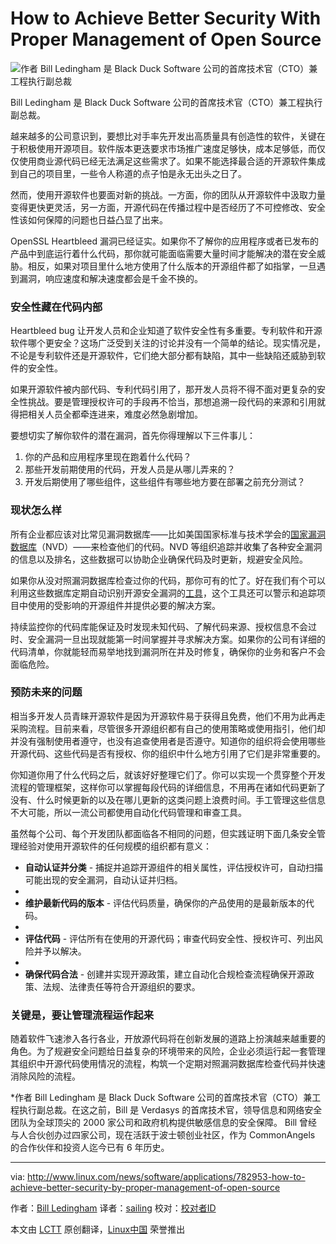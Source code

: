 How to Achieve Better Security With Proper Management of Open Source
================================================================================
![作者 Bill Ledingham 是 Black Duck Software 公司的首席技术官（CTO）兼工程执行副总裁](http://www.linux.com/images/stories/41373/Bill-Ledingham.jpg)

Bill Ledingham 是 Black Duck Software 公司的首席技术官（CTO）兼工程执行副总裁。

越来越多的公司意识到，要想比对手率先开发出高质量具有创造性的软件，关键在于积极使用开源项目。软件版本更迭要求市场推广速度足够快，成本足够低，而仅仅使用商业源代码已经无法满足这些需求了。如果不能选择最合适的开源软件集成到自己的项目里，一些令人称道的点子怕是永无出头之日了。

然而，使用开源软件也要面对新的挑战。一方面，你的团队从开源软件中汲取力量变得更快更灵活，另一方面，开源代码在传播过程中是否经历了不可控修改、安全性该如何保障的问题也日益凸显了出来。

OpenSSL Heartbleed 漏洞已经证实。如果你不了解你的应用程序或者已发布的产品中到底运行着什么代码，那你就可能面临需要大量时间才能解决的潜在安全威胁。相反，如果对项目里什么地方使用了什么版本的开源组件都了如指掌，一旦遇到漏洞，响应速度和解决速度都会是千金不换的。

### 安全性藏在代码内部 ###

Heartbleed bug 让开发人员和企业知道了软件安全性有多重要。专利软件和开源软件哪个更安全？这场广泛受到关注的讨论并没有一个简单的结论。现实情况是，不论是专利软件还是开源软件，它们绝大部分都有缺陷，其中一些缺陷还威胁到软件的安全性。

如果开源软件被内部代码、专利代码引用了，那开发人员将不得不面对更复杂的安全性挑战。要是管理授权许可的手段再不恰当，那想追溯一段代码的来源和引用就得把相关人员全都牵连进来，难度必然急剧增加。

要想切实了解你软件的潜在漏洞，首先你得理解以下三件事儿：

1. 你的产品和应用程序里现在跑着什么代码？
2. 那些开发前期使用的代码，开发人员是从哪儿弄来的？
3. 开发后期使用了哪些组件，这些组件有哪些地方要在部署之前充分测试？

### 现状怎么样 ###

所有企业都应该对比常见漏洞数据库——比如美国国家标准与技术学会的[国家漏洞数据库][1]（NVD）——来检查他们的代码。NVD 等组织追踪并收集了各种安全漏洞的信息以及排名，这些数据可以协助企业确保代码及时更新，规避安全风险。

如果你从没对照漏洞数据库检查过你的代码，那你可有的忙了。好在我们有个可以利用这些数据库定期自动识别开源安全漏洞的[工具][2]，这个工具还可以警示和追踪项目中使用的受影响的开源组件并提供必要的解决方案。

持续监控你的代码库能保证及时发现未知代码、了解代码来源、授权信息不会过时、安全漏洞一旦出现就能第一时间掌握并寻求解决方案。如果你的公司有详细的代码清单，你就能轻而易举地找到漏洞所在并及时修复，确保你的业务和客户不会面临危险。

### 预防未来的问题 ###

相当多开发人员青睐开源软件是因为开源软件易于获得且免费，他们不用为此再走采购流程。目前来看，尽管很多开源组织都有自己的使用策略或使用指引，他们却并没有强制使用者遵守，也没有追查使用者是否遵守。知道你的组织将会使用哪些开源代码、这些代码是否有授权、你的组织中什么地方引用了它们是非常重要的。

你知道你用了什么代码之后，就该好好整理它们了。你可以实现一个贯穿整个开发流程的管理框架，这样你可以掌握每段代码的详细信息，不用再在诸如代码更新了没有、什么时候更新的以及在哪儿更新的这类问题上浪费时间。手工管理这些信息不大可能，所以一流公司都使用自动化代码管理和审查工具。

虽然每个公司、每个开发团队都面临各不相同的问题，但实践证明下面几条安全管理经验对使用开源软件的任何规模的组织都有意义：

- **自动认证并分类** - 捕捉并追踪开源组件的相关属性，评估授权许可，自动扫描可能出现的安全漏洞，自动认证并归档。
-
- **维护最新代码的版本** - 评估代码质量，确保你的产品使用的是最新版本的代码。
-
- **评估代码** - 评估所有在使用的开源代码；审查代码安全性、授权许可、列出风险并予以解决。
-
- **确保代码合法** - 创建并实现开源政策，建立自动化合规检查流程确保开源政策、法规、法律责任等符合开源组织的要求。

### 关键是，要让管理流程运作起来 ###

随着软件飞速渗入各行各业，开放源代码将在创新发展的道路上扮演越来越重要的角色。为了规避安全问题给日益复杂的环境带来的风险，企业必须运行起一套管理其组织中开源代码使用情况的流程，构筑一个定期对照漏洞数据库检查代码并快速消除风险的流程。

*作者 Bill Ledingham 是 Black Duck Software 公司的首席技术官（CTO）兼工程执行副总裁。在这之前，Bill 是 Verdasys 的首席技术官，领导信息和网络安全团队为全球顶尖的 2000 家公司和政府机构提供敏感信息的安全保障。 Bill 曾经与人合伙创办过四家公司，现在活跃于波士顿创业社区，作为 CommonAngels 的合作伙伴和投资人迄今已有 6 年历史。

--------------------------------------------------------------------------------

via: http://www.linux.com/news/software/applications/782953-how-to-achieve-better-security-by-proper-management-of-open-source

作者：[Bill Ledingham][a]
译者：[sailing](https://github.com/sailing)
校对：[校对者ID](https://github.com/校对者ID)

本文由 [LCTT](https://github.com/LCTT/TranslateProject) 原创翻译，[Linux中国](http://linux.cn/) 荣誉推出

[a]:http://www.linux.com/community/forums/person/59656
[1]:http://nvd.nist.gov/
[2]:http://www.blackducksoftware.com/oss-logistics/secure
